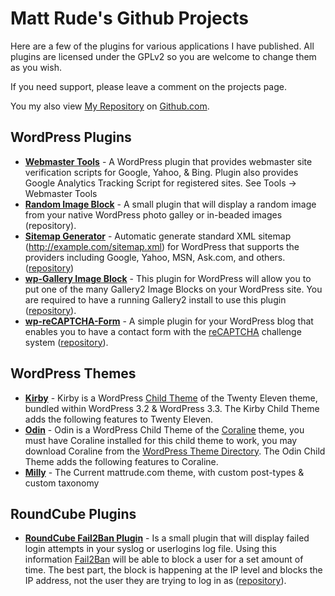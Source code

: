 # Matt Rude's Github Projects

Here are a few of the plugins for various applications I have published. All plugins are licensed under the GPLv2 so you are welcome to change them as you wish.

If you need support, please leave a comment on the projects page.

You my also view [My Repository](http://github.com/mattrude) on [Github.com](http://github.com).

## WordPress Plugins

* **[Webmaster Tools](/wp-plugin-webmaster-tools)** - A WordPress plugin that provides webmaster site verification scripts for Google, Yahoo, & Bing. Plugin also provides Google Analytics Tracking Script for registered sites. See Tools -> Webmaster Tools
* **[Random Image Block](/random-image-block)** - A small plugin that will display a random image from your native WordPress photo galley or in-beaded images (repository).
* **[Sitemap Generator](/wp-plugin-sitemap-generator)** - Automatic generate standard XML sitemap (http://example.com/sitemap.xml) for WordPress that supports the providers including Google, Yahoo, MSN, Ask.com, and others.([repository](http://github.com/mattrude/wp-plugin-sitemap-generator))
* **[wp-Gallery Image Block](/wp-gallery2-image-block)** - This plugin for WordPress will allow you to put one of the many Gallery2 Image Blocks on your WordPress site. You are required to have a running Gallery2 install to use this plugin ([repository](http://github.com/mattrude/wp-gallery2-image-block)).
* **[wp-reCAPTCHA-Form](/wp-recaptcha-form)** - A simple plugin for your WordPress blog that enables you to have a contact form with the [reCAPTCHA](http://www.google.com/recaptcha) challenge system ([repository](http://github.com/mattrude/wp-recaptcha-form)).

## WordPress Themes

* **[Kirby](/wp-theme-kirby)** - Kirby is a WordPress [Child Theme](http://codex.wordpress.org/Child_Themes) of the Twenty Eleven theme, bundled within WordPress 3.2 & WordPress 3.3.  The Kirby Child Theme adds the following features to Twenty Eleven.
* **[Odin](/wp-theme-odin)** - Odin is a WordPress Child Theme of the [Coraline](http://theme.wordpress.com/themes/coraline/) theme, you must have Coraline installed for this child theme to work, you may download Coraline from the [WordPress Theme Directory](http://wordpress.org/extend/themes/coraline).  The Odin Child Theme adds the following features to Coraline.
* **[Milly](/wp-theme-milly)** - The Current mattrude.com theme, with custom post-types & custom taxonomy

## RoundCube Plugins

* **[RoundCube Fail2Ban Plugin](/rc-plugin-fail2ban)** - Is a small plugin that will display failed login attempts in your syslog or userlogins log file. Using this information [Fail2Ban](http://www.fail2ban.org/) will be able to block a user for a set amount of time. The best part, the block is happening at the IP level and blocks the IP address, not the user they are trying to log in as ([repository](http://github.com/mattrude/rc-plugin-fail2ban)).


